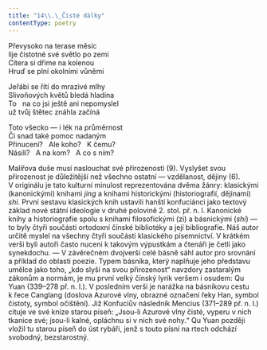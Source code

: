 ```yaml
---
title: "14\\.\_Čisté dálky"
contentType: poetry
---
```


<section>

Převysoko na terase měsíc  
lije čistotné své světlo po zemi  
Citera si dříme na kolenou  
Hruď se plní okolními vůněmi

</section>

<section>

Jeřábi se řítí do mrazivé mlhy  
Slivoňových květů bledá hladina  
To   na co jsi ještě ani nepomyslel  
už tvůj štětec znáhla začíná

</section>

<section>

Toto všecko — i lék na průměrnost  
Či snad také pomoc nadaným  
Přinucení?   Ale koho?   K čemu?  
Násilí?   A na kom?   A co s ním?

</section>


<section>

Malířova duše musí naslouchat své přirozenosti (9). Vyslyšet svou přirozenost je důležitější než všechno ostatní — vzdělanost, dějiny (6). V originálu je tato kulturní minulost reprezentována dvěma žánry: klasickými (kanonickými) knihami _jing_ a knihami historickými (historiografií, dějinami) _shi_. První sestavu klasických knih ustavili hanští konfuciánci jako textový základ nové státní ideologie v druhé polovině 2. stol. př. n. l. Kanonické knihy a historiografie spolu s knihami filosofickými (zi) a básnickými (_shi_) — to byly čtyři součásti ortodoxní čínské bibliotéky a její bibliografie. Náš autor určitě myslel na všechny čtyři součásti klasického písemnictví. V krátkém verši byli autoři často nuceni k takovým výpustkám a čtenáři je četli jako synekdochu. — V závěrečném dvojverší celé básně sáhl autor pro srovnání a příklad do oblasti poezie. Typem básníka, který naplňuje jeho představu umělce jako toho, „kdo slyší na svou přirozenost“ navzdory zastaralým zákonům a normám, je mu první velký čínský lyrik veršem i osudem: Qu Yuan (339–278 př. n. l.). V posledním verši je narážka na básníkovu cestu k řece Canglang (doslova Azurové vlny, obrazné označení řeky Han, symbol čistoty, symbol očištění). Již Konfuciův následník Mencius (371–289 př. n. l.) cituje ve své knize starou píseň: „Jsou-li Azurové vlny čisté, vyperu v nich tkanice své; jsou-li kalné, opláchnu si v nich své nohy.“ Qu Yuan později vložil tu starou píseň do úst rybáři, jenž s touto písní na rtech odchází svobodný, bezstarostný.

</section>
